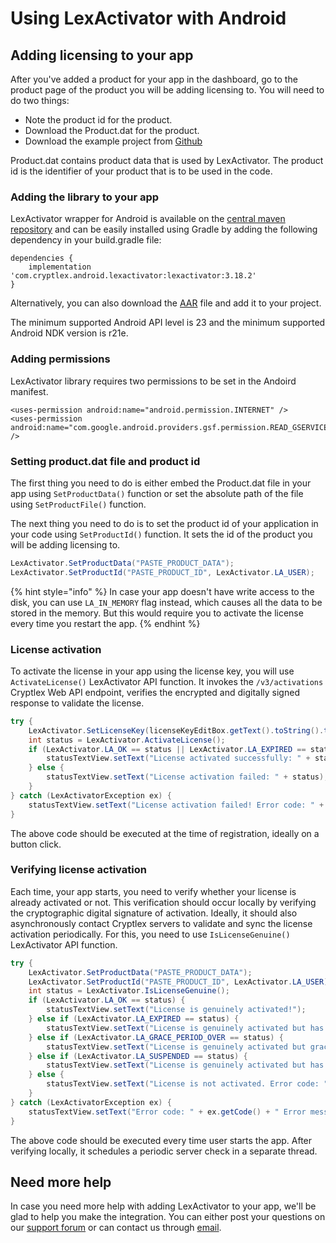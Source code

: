 # Using LexActivator with Android

## Adding licensing to your app <a href="#adding-licensing-to-your-app" id="adding-licensing-to-your-app"></a>

After you've added a product for your app in the dashboard, go to the product page of the product you will be adding licensing to. You will need to do two things:

* Note the product id for the product.
* Download the Product.dat for the product.
* Download the example project from [Github](https://github.com/cryptlex/lexactivator-android/tree/main/examples)

Product.dat contains product data that is used by LexActivator. The product id is the identifier of your product that is to be used in the code.

### Adding the library to your app <a href="#adding-library-to-your-app" id="adding-library-to-your-app"></a>

LexActivator wrapper for Android is available on the [central maven repository](https://search.maven.org/artifact/com.cryptlex.android.lexactivator/lexactivator) and can be easily installed using Gradle by adding the following dependency in your build.gradle file:

```markup
dependencies {
    implementation 'com.cryptlex.android.lexactivator:lexactivator:3.18.2'
}
```

Alternatively, you can also download the [AAR](https://repo1.maven.org/maven2/com/cryptlex/android/lexactivator/lexactivator/) file and add it to your project.

The minimum supported Android API level is 23 and the minimum supported Android NDK version is r21e.

### Adding permissions

LexActivator library requires two permissions to be set in the Andoird manifest.

```
<uses-permission android:name="android.permission.INTERNET" />
<uses-permission android:name="com.google.android.providers.gsf.permission.READ_GSERVICES" />
```

### Setting product.dat file and product id

The first thing you need to do is either embed the Product.dat file in your app using `SetProductData()`  function or set the absolute path of the file using `SetProductFile()`  function.

The next thing you need to do is to set the product id of your application in your code using `SetProductId()` function. It sets the id of the product you will be adding licensing to.

```java
LexActivator.SetProductData("PASTE_PRODUCT_DATA");
LexActivator.SetProductId("PASTE_PRODUCT_ID", LexActivator.LA_USER);
```

{% hint style="info" %}
In case your app doesn't have write access to the disk, you can use `LA_IN_MEMORY` flag instead, which causes all the data to be stored in the memory. But this would require you to activate the license every time you restart the app.
{% endhint %}

### License activation <a href="#license-activation" id="license-activation"></a>

To activate the license in your app using the license key, you will use `ActivateLicense()` LexActivator API function. It invokes the `/v3/activations` Cryptlex Web API endpoint, verifies the encrypted and digitally signed response to validate the license.

```csharp
try {
    LexActivator.SetLicenseKey(licenseKeyEditBox.getText().toString().trim());
    int status = LexActivator.ActivateLicense();
    if (LexActivator.LA_OK == status || LexActivator.LA_EXPIRED == status || LexActivator.LA_SUSPENDED == status) {
        statusTextView.setText("License activated successfully: " + status);
    } else {
        statusTextView.setText("License activation failed: " + status);
    }
} catch (LexActivatorException ex) {
    statusTextView.setText("License activation failed! Error code: " + ex.getCode() + " Error message: " + ex.getMessage());
}
```

The above code should be executed at the time of registration, ideally on a button click.

### Verifying license activation <a href="#verifying-license-activation" id="verifying-license-activation"></a>

Each time, your app starts, you need to verify whether your license is already activated or not. This verification should occur locally by verifying the cryptographic digital signature of activation. Ideally, it should also asynchronously contact Cryptlex servers to validate and sync the license activation periodically. For this, you need to use `IsLicenseGenuine()` LexActivator API function.

```java
try {
    LexActivator.SetProductData("PASTE_PRODUCT_DATA");
    LexActivator.SetProductId("PASTE_PRODUCT_ID", LexActivator.LA_USER);
    int status = LexActivator.IsLicenseGenuine();
    if (LexActivator.LA_OK == status) {
        statusTextView.setText("License is genuinely activated!");
    } else if (LexActivator.LA_EXPIRED == status) {
        statusTextView.setText("License is genuinely activated but has expired!");
    } else if (LexActivator.LA_GRACE_PERIOD_OVER == status) {
        statusTextView.setText("License is genuinely activated but grace period is over!");
    } else if (LexActivator.LA_SUSPENDED == status) {
        statusTextView.setText("License is genuinely activated but has been suspended!");
    } else {
        statusTextView.setText("License is not activated. Error code: " + status);
    }
} catch (LexActivatorException ex) {
    statusTextView.setText("Error code: " + ex.getCode() + " Error message: " + ex.getMessage());
}
```

The above code should be executed every time user starts the app. After verifying locally, it schedules a periodic server check in a separate thread.

## Need more help <a href="#need-more-help" id="need-more-help"></a>

In case you need more help with adding LexActivator to your app, we'll be glad to help you make the integration. You can either post your questions on our [support forum](https://forums.cryptlex.com) or can contact us through [email](mailto:support@cryptlex.com?Subject=Using%20LexActivator).
